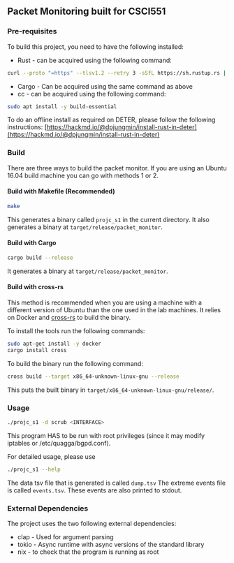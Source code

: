 ## Packet Monitoring built for CSCI551

### Pre-requisites

To build this project, you need to have the following installed:

- Rust - can be acquired using the following command:

```bash
curl --proto "=https" --tlsv1.2 --retry 3 -sSfL https://sh.rustup.rs | sh -s -- -y
```

- Cargo - Can be acquired using the same command as above
- cc - can be acquired using the following command:

```bash
sudo apt install -y build-essential
```

To do an offline install as required on DETER, please follow the following instructions:
[https://hackmd.io/@dpjungmin/install-rust-in-deter](https://hackmd.io/@dpjungmin/install-rust-in-deter)

### Build

There are three ways to build the packet monitor.
If you are using an Ubuntu 16.04 build machine you can go with methods 1 or 2.

#### Build with Makefile (Recommended)

```sh
make
```

This generates a binary called `projc_s1` in the current directory.
It also generates a binary at `target/release/packet_monitor`.

#### Build with Cargo

```sh
cargo build --release
```

It generates a binary at `target/release/packet_monitor`.

#### Build with cross-rs

This method is recommended when you are using a machine with a different version of
Ubuntu than the one used in the lab machines.
It relies on Docker and [cross-rs](https://github.com/cross-rs/cross) to build the binary.

To install the tools run the following commands:

```sh
sudo apt-get install -y docker
cargo install cross
```

To build the binary run the following command:

```sh
cross build --target x86_64-unknown-linux-gnu --release
```

This puts the built binary in `target/x86_64-unknown-linux-gnu/release/`.

### Usage

```bash
./projc_s1 -d scrub <INTERFACE>
```

This program HAS to be run with root privileges (since it may modify iptables or /etc/quagga/bgpd.conf).

For detailed usage, please use

```bash
./projc_s1 --help
```

The data tsv file that is generated is called `dump.tsv`
The extreme events file is called `events.tsv`. These events are also printed to stdout.

### External Dependencies

The project uses the two following external dependencies:

- clap - Used for argument parsing
- tokio - Async runtime with async versions of the standard library
- nix - to check that the program is running as root
